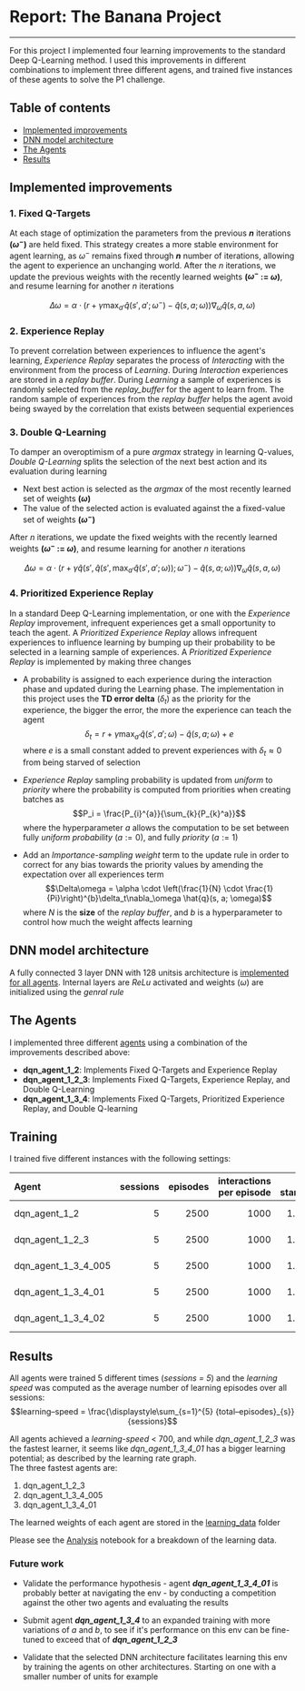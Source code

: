 # Report: The Banana Project
---
For this project I implemented four learning improvements to the standard Deep Q-Learning method.  I used this improvements in different combinations to implement three different agens, and trained five instances of these agents to solve the P1 challenge.

## Table of contents
- [Implemented improvements](#implemented-improvements)
- [DNN model architecture](#dnn-model-architecture)
- [The Agents](#the-agents)
- [Results](#results)

## Implemented improvements
### 1. Fixed Q-Targets
At each stage of optimization the parameters from the previous **_n_** iterations **($\omega^{-}$)** are held fixed.  This strategy creates a more stable environment for agent learning, as $\omega^{-}$ remains fixed through **_n_** number of iterations, allowing the agent to experience an unchanging world.  After the _n_ iterations, we update the previous weights with the recently learned weights __($\omega^{-}$ := $\omega$)__, and resume learning for another _n_ iterations

$$\Delta\omega = \alpha \cdot (r + \gamma \max_{a'}{\hat{q}(s', a'; \omega^{-})} - \hat{q}(s, a; \omega)) \nabla_{\omega}\hat{q}(s, a, \omega)$$

### 2. Experience Replay
To prevent correlation between experiences to influence the agent's learning, _Experience Replay_ separates the process of _Interacting_ with the environment from the process of _Learning_.  During _Interaction_ experiences are stored in a _replay buffer_.  During _Learning_ a sample of experiences is randomly selected from the _replay_buffer_ for the agent to learn from.  The random sample of experiences from the _replay buffer_ helps the agent avoid being swayed by the correlation that exists between sequential experiences

### 3. Double Q-Learning
To damper an overoptimism of a pure _argmax_ strategy in learning Q-values, _Double Q-Learning_ splits the selection of the next best action and its evaluation during learning
- Next best action is selected as the _argmax_ of the most recently learned set of weights __($\omega$)__
- The value of the selected action is evaluated against the a fixed-value set of weights __($\omega^{-}$)__

After _n_ iterations, we update the fixed weights with the recently learned weights __($\omega^{-}$ := $\omega$)__, and resume learning for another _n_ iterations

$$\Delta\omega = \alpha \cdot (r + \gamma \hat{q}(s', \hat{q}(s', \max_{a'}{\hat{q}(s', a'; \omega)}); \omega^{-}) - \hat{q}(s, a; \omega)) \nabla_{\omega}\hat{q}(s, a, \omega)$$

### 4. Prioritized Experience Replay
In a standard Deep Q-Learning implementation, or one with the _Experience Replay_ improvement, infrequent experiences get a small opportunity to teach the agent.  A _Prioritized Experience Replay_ allows infrequent experiences to influence learning by bumping up their probability to be selected in a learning sample of experiences.  A _Prioritized Experience Replay_ is implemented by making three changes
- A probability is assigned to each experience during the interaction phase and updated during the Learning phase.  The implementation in this project uses the __TD error delta__ ($\delta_{t}$) as the priority for the experience, the bigger the error, the more the experience can teach the agent
$$\delta_{t} = r + \gamma \max_{a'}{\hat{q}(s', a'; \omega)} - \hat{q}(s, a; \omega) + e$$
where $e$ is a small constant added to prevent experiences with $\delta_{t} \approx 0$ from being starved of selection

- _Experience Replay_ sampling probability is updated from _uniform_ to _priority_ where the probability is computed from priorities when creating batches as
$$P_i = \frac{P_{i}^{a}}{\sum_{k}{P_{k}^a}}$$
where the hyperparameter $a$ allows the computation to be set between fully _uniform probability_ ($a := 0$), and fully _priority_ ($a := 1$)

- Add an _Importance-sampling weight_ term to the update rule in order to correct for any bias towards the priority values by amending the expectation over all experiences term
$$\Delta\omega = \alpha \cdot \left(\frac{1}{N} \cdot \frac{1}{Pi}\right)^{b}\delta_t\nabla_\omega \hat{q}(s, a; \omega)$$
where $N$ is the __size__ of the _replay buffer_, and $b$ is a hyperparameter to control how much the weight affects learning

## DNN model architecture
A fully connected 3 layer DNN with 128 unitsis architecture is [implemented for all agents](model/dqn_model.py).  Internal layers are _ReLu_ activated and weights ($\omega$) are initialized using the _genral rule_

## The Agents
I implemented three different [agents](agent/) using a combination of the improvements described above:
- **dqn_agent_1_2**: Implements Fixed Q-Targets and Experience Replay
- **dqn_agent_1_2_3**: Implements Fixed Q-Targets, Experience Replay, and Double Q-Learning
- **dqn_agent_1_3_4**: Implements Fixed Q-Targets, Prioritized Experience Replay, and Double Q-learning

## Training
I trained five different instances with the following settings: 

| Agent | sessions | episodes | interactions per episode | $\epsilon$ start | $\epsilon$ decay | replay $a$ | replay $b$ | $e$ |
|:---|---:|---:|---:|---:|---:|---:|---:|---:|
|dqn_agent_1_2|5|2500|1000|1.0|0.995|n/a|n/a|1e-5|
|dqn_agent_1_2_3|5|2500|1000|1.0|0.995|n/a|n/a|1e-5|
|dqn_agent_1_3_4_005|5|2500|1000|1.0|0.995|0.05|0.4|1e-5|
|dqn_agent_1_3_4_01|5|2500|1000|1.0|0.995|0.1|0.4|1e-5|
|dqn_agent_1_3_4_02|5|2500|1000|1.0|0.995|0.2|0.4|1e-5|

## Results
All agents were trained 5 different times (_sessions = 5_) and the _learning speed_ was computed as the average number of learning episodes over all sessions:
$$learning–speed = \frac{\displaystyle\sum_{s=1}^{5} {total–episodes}_{s}}{sessions}$$

All agents achieved a _learning-speed_ < 700, and while _dqn_agent_1_2_3_ was the fastest learner, it seems like _dqn_agent_1_3_4_01_ has a bigger learning potential; as described by the learning rate graph.  
The three fastest agents are:
1. dqn_agent_1_2_3
2. dqn_agent_1_3_4_005
3. dqn_agent_1_3_4_01

The learned weights of each agent are stored in the [learning_data](learning_data/) folder

Please see the [Analysis](Analysis.ipynb) notebook for a breakdown of the learning data.

### Future work
- Validate the performance hypothesis - agent **_dqn_agent_1_3_4_01_** is probably better at navigating the env - by conducting a competition against the other two agents and evaluating the results

- Submit agent **_dqn_agent_1_3_4_** to an expanded training with more variations of $a$ and $b$, to see if it's performance on this env can be fine-tuned to exceed that of **_dqn_agent_1_2_3_**

- Validate that the selected DNN architecture facilitates learning this env by training the agents on other architectures.  Starting on one with a smaller number of units for example
